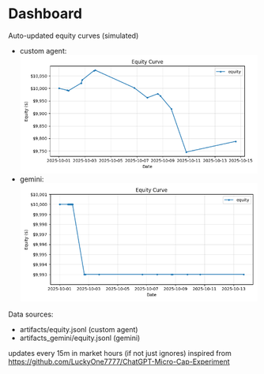 # Dashboard

Auto-updated equity curves (simulated)

- custom agent: ![Equity Curve](artifacts/equity.png?v=dc97971)
- gemini: ![Equity Curve (Gemini)](artifacts_gemini/equity.png?v=dc97971)

Data sources:
- artifacts/equity.jsonl (custom agent)
- artifacts_gemini/equity.jsonl (gemini)

updates every 15m in market hours (if not just ignores)
inspired from https://github.com/LuckyOne7777/ChatGPT-Micro-Cap-Experiment